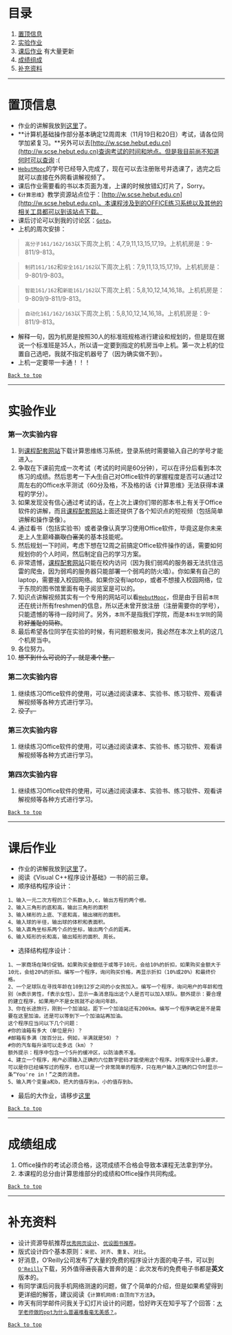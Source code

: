 # 目录
1. [置顶信息](#置顶信息)  
2. [实验作业](#实验作业)
3. [课后作业](#课后作业) 有大量更新
4. [成绩组成](#成绩组成)
5. [补充资料](#补充资料)

----
# 置顶信息  
- 作业的讲解我放到[这里](https://github.com/liuii/guestBook/tree/master/assignments2016)了。  
- **计算机基础操作部分基本确定12周周末（11月19日和20日）考试，请各位同学加紧复习。**另外可以去[http://w.scse.hebut.edu.cn](http://w.scse.hebut.edu.cn)查询考试的时间和地点。但是我目前尚不知道何时可以查询 :(  
- [`HebutMooc`](http://hebut.xuetangx.com)的学号已经导入完成了，现在可以去注册账号并选课了，选完之后就可以直接在外网看讲解视频了。  
- 课后作业需要看的书以本页面为准，上课的时候放错幻灯片了，Sorry。  
- 《`计算思维`》教学资源站点位于：[http://w.scse.hebut.edu.cn](http://w.scse.hebut.edu.cn)。本课程涉及到的OFFICE练习系统以及其他的相关工具都可以到该站点下载。  
- 课后讨论可以到我的讨论区：[`Goto`](https://github.com/liuii/guestBook/issues)。 
- 上机的周次安排：  

> `高分子161/162/163`以下周次上机：4,7,9,11,13,15,17,19。上机机房是：9-811/9-813。  

> `制药161/162`和`安全161/162`以下周次上机：7,9,11,13,15,17,19。上机机房是：9-801/9-803。  

> `智能161/162`和`新能161/162`以下周次上机：5,8,10,12,14,16,18。上机机房是：9-809/9-811/9-813。  

> `自动化161/162/163`以下周次上机：5,8,10,12,14,16,18。上机机房是：9-811/9-813。  

- 解释一句，因为机房是按照30人的标准班规格进行建设和规划的，但是现在据说一个标准班是35人，所以请一定要到指定的机房当中上机。第一次上机的位置自己选吧，我就不指定机器号了（因为确实做不到）。  
- 上机一定要带一卡通！！！  

[`Back to top`](#目录)

----
# 实验作业

### 第一次实验内容
1. 到[课程配套网站](http://w.scse.hebut.edu.cn)下载计算思维练习系统，登录系统时需要输入自己的学号才能进入。
2. 争取在下课前完成一次考试（考试的时间是60分钟），可以在评分后看到本次练习的成绩。然后思考一下~~人生~~自己对Office软件的掌握程度是否可以通过12周左右的Office水平测试（60分及格，不及格的话《计算思维》无法获得本课程的学分）。
3. 如果发现没有信心通过考试的话，在上次上课你们带的那本书上有关于Office软件的讲解，而且[课程配套网站](http://w.scse.hebut.edu.cn)上面还提供了各个知识点的短视频（包括简单讲解和操作录像）。
4. 通过看书（包括实验书）或者录像认真学习使用Office软件，毕竟这是你未来走上人生巅峰~~赢取白富美~~的基本技能呢。
5. 然后规划一下时间，考虑下想在12周之前搞定Office软件操作的话，需要如何规划你的个人时间，然后制定自己的学习方案。
6. 非常遗憾，[课程配套网站](http://w.scse.hebut.edu.cn)只能在校内访问（因为我们弱鸡的服务器无法抗住迅雷的爬虫，因为弱鸡的服务器只能部署一个弱鸡的防火墙）。你如果有自己的laptop，需要接入校园网络。如果你没有laptop，或者不想接入校园网络，位于东院的图书馆里面有电子阅览室是可以的。
7. 知识点讲解视频其实有一个专用的网站可以看[`HebutMooc`](http://hebut.xuetangx.com)，但是由于目前`本院`还在统计所有freshmen的信息，所以还未曾开放注册（注册需要你的学号），只能遗憾的等待一段时间了。另外，`本院`不是指我们学院，而是`本科生学院`的简称~~好羞耻的简称~~。
8. 最后希望各位同学在实验的时候，有问题积极发问，我必然在本次上机的这几个机房当中。
9. 各位努力。
10. ~~想不到什么可说的了，就是凑个整。~~

### 第二次实验内容
1. 继续练习Office软件的使用，可以通过阅读课本、实验书、练习软件、观看讲解视频等各种方式进行学习。  
2. ~~没了。~~  

### 第三次实验内容
1. 继续练习Office软件的使用，可以通过阅读课本、实验书、练习软件、观看讲解视频等各种方式进行学习。  

### 第四次实验内容
1. 继续练习Office软件的使用，可以通过阅读课本、实验书、练习软件、观看讲解视频等各种方式进行学习。 

[`Back to top`](#目录)

----
# 课后作业  
- 作业的讲解我放到[这里](https://github.com/liuii/guestBook/tree/master/assignments2016)了。
- 阅读《Visual C++程序设计基础》一书的前三章。  
- 顺序结构程序设计：
```
1、输入一元二次方程的三个系数a,b,c，输出方程的两个根。
2、输入三角形的底和高，输出三角形的面积
3、输入梯形的上底、下底和高，输出梯形的面积。
4、输入球的半径，输出球的体积和表面积。
5、输入直角坐标系两个点的坐标，输出两个点的距离。
6、输入矩形的长和高，输出矩形的面积、周长。
```
- 选择结构程序设计：
```
1、一家商场在降价促销。如果购买金额低于或等于10元，会给10%的折扣，如果购买金额大于10元，会给20%的折扣。编写一个程序，询问购买价格，再显示折扣（10%或20%）和最终价格。
2、一个足球队在寻找年龄在10到12岁之间的小女孩加入。编写一个程序，询问用户的年龄和性别（m表示男性，f表示女性）。显示一条消息指出这个人是否可以加入球队。额外提示：要合理的建立程序，如果用户不是女孩就不必询问年龄。
3、你在长途旅行，刚到一个加油站，距下一个加油站还有200km。编写一个程序确定是不是需要在这里加油，还是可以等到下一个加油站再加油。
这个程序应当问以下几个问题：
#你的油箱有多大（单位是升）？
#邮箱有多满（按百分比，例如，半满就是50）？
#你的汽车每升油可以走多远（km）？
额外提示：程序中包含一个5升的缓冲区，以防油表不准。
4、建立一个程序，用户必须输入正确的六位数字密码才能使用这个程序。对程序没什么要求，可以是你已经编写过的程序，也可以是一个非常简单的程序，只在用户输入正确的口令时显示一条“You're in！”之类的消息。
5、输入两个变量a和b，把大的值存到a，小的值存到b。
```

- 最后的大作业，请移步[这里](https://github.com/liuii/guestBook/blob/master/assignments2016/finalAssignment.md)

[`Back to top`](#目录)

----
# 成绩组成   
1. Office操作的考试必须合格，这项成绩不合格会导致本课程无法拿到学分。  
2. 本课程的总分由计算思维部分的成绩和Office操作共同构成。

[`Back to top`](#目录)

----
# 补充资料
- 设计资源导航推荐[`优秀网页设计`](http://hao.uisdc.com)、[`优设图书推荐`](http://hao.uisdc.com/book/)。  
- 版式设计四个基本原则：`亲密`、`对齐`、`重复`、`对比`。  
- 好消息，O‘Reilly公司发布了大量的免费的程序设计方面的电子书，可以到[`O'Reilly`](http://www.oreilly.com/programming/free/)下载，另外值得~~沮丧~~喜大普奔的是：此次发布的免费电子书都是**英文**版本的。  
- 有同学课后问我手机网络测速的问题，做了个简单的介绍，但是如果希望得到更详细的解答，建议阅读《`计算机网络:自顶向下方法`》。  
- 昨天有同学邮件问我关于幻灯片设计的问题，恰好昨天在知乎写了个回答：[`大学老师做的ppt为什么普遍难看毫无美感？`](http://zhihu.com/question/51235355/answer/129916702)。  

[`Back to top`](#目录)
